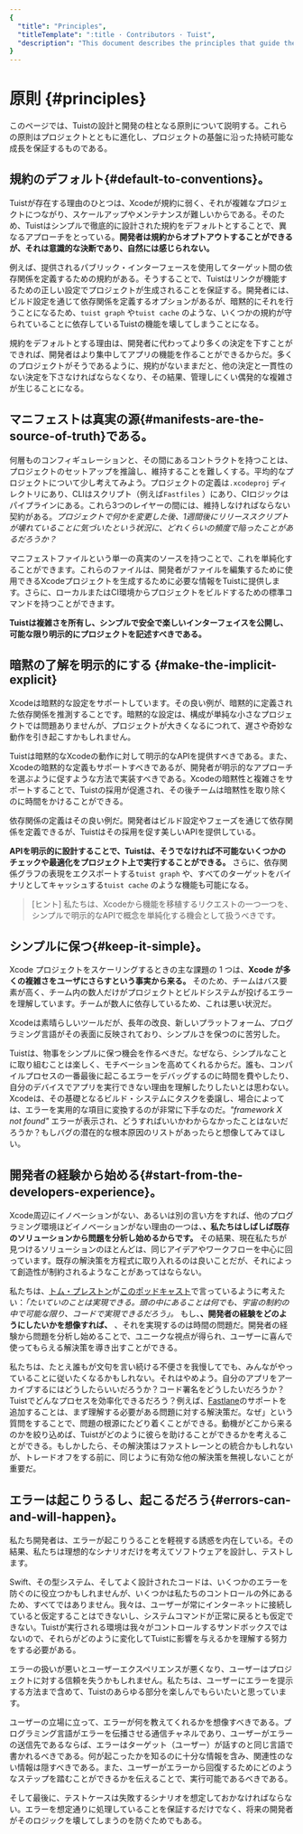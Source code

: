 ```yaml
---
{
  "title": "Principles",
  "titleTemplate": ":title · Contributors · Tuist",
  "description": "This document describes the principles that guide the development of Tuist."
}
---
```

# 原則 {#principles}

このページでは、Tuistの設計と開発の柱となる原則について説明する。これらの原則はプロジェクトとともに進化し、プロジェクトの基盤に沿った持続可能な成長を保証するものである。

## 規約のデフォルト{#default-to-conventions}。

Tuistが存在する理由のひとつは、Xcodeが規約に弱く、それが複雑なプロジェクトにつながり、スケールアップやメンテナンスが難しいからである。そのため、Tuistはシンプルで徹底的に設計された規約をデフォルトとすることで、異なるアプローチをとっている。**開発者は規約からオプトアウトすることができるが、それは意識的な決断であり、自然には感じられない。**

例えば、提供されるパブリック・インターフェースを使用してターゲット間の依存関係を定義するための規約がある。そうすることで、Tuistはリンクが機能するための正しい設定でプロジェクトが生成されることを保証する。開発者には、ビルド設定を通じて依存関係を定義するオプションがあるが、暗黙的にそれを行うことになるため、`tuist
graph` や`tuist cache` のような、いくつかの規約が守られていることに依存しているTuistの機能を壊してしまうことになる。

規約をデフォルトとする理由は、開発者に代わってより多くの決定を下すことができれば、開発者はより集中してアプリの機能を作ることができるからだ。多くのプロジェクトがそうであるように、規約がないままだと、他の決定と一貫性のない決定を下さなければならなくなり、その結果、管理しにくい偶発的な複雑さが生じることになる。

## マニフェストは真実の源{#manifests-are-the-source-of-truth}である。

何層ものコンフィギュレーションと、その間にあるコントラクトを持つことは、プロジェクトのセットアップを推論し、維持することを難しくする。平均的なプロジェクトについて少し考えてみよう。プロジェクトの定義は`.xcodeproj`
ディレクトリにあり、CLIはスクリプト（例えば`Fastfiles`
）にあり、CIロジックはパイプラインにある。これら3つのレイヤーの間には、維持しなければならない契約がある。*プロジェクトで何かを変更した後、1週間後にリリーススクリプトが壊れていることに気づいたという状況に、どれくらいの頻度で陥ったことがあるだろうか？*

マニフェストファイルという単一の真実のソースを持つことで、これを単純化することができます。これらのファイルは、開発者がファイルを編集するために使用できるXcodeプロジェクトを生成するために必要な情報をTuistに提供します。さらに、ローカルまたはCI環境からプロジェクトをビルドするための標準コマンドを持つことができます。

**Tuistは複雑さを所有し、シンプルで安全で楽しいインターフェイスを公開し、可能な限り明示的にプロジェクトを記述すべきである。**

## 暗黙の了解を明示的にする {#make-the-implicit-explicit}

Xcodeは暗黙的な設定をサポートしています。その良い例が、暗黙的に定義された依存関係を推測することです。暗黙的な設定は、構成が単純な小さなプロジェクトでは問題ありませんが、プロジェクトが大きくなるにつれて、遅さや奇妙な動作を引き起こすかもしれません。

Tuistは暗黙的なXcodeの動作に対して明示的なAPIを提供すべきである。また、Xcodeの暗黙的な定義もサポートすべきであるが、開発者が明示的なアプローチを選ぶように促すような方法で実装すべきである。Xcodeの暗黙性と複雑さをサポートすることで、Tuistの採用が促進され、その後チームは暗黙性を取り除くのに時間をかけることができる。

依存関係の定義はその良い例だ。開発者はビルド設定やフェーズを通じて依存関係を定義できるが、Tuistはその採用を促す美しいAPIを提供している。

**APIを明示的に設計することで、Tuistは、そうでなければ不可能ないくつかのチェックや最適化をプロジェクト上で実行することができる。**
さらに、依存関係グラフの表現をエクスポートする`tuist graph` や、すべてのターゲットをバイナリとしてキャッシュする`tuist cache`
のような機能も可能になる。

> [ヒント] 私たちは、Xcodeから機能を移植するリクエストの一つ一つを、シンプルで明示的なAPIで概念を単純化する機会として扱うべきです。

## シンプルに保つ{#keep-it-simple}。

Xcode プロジェクトをスケーリングするときの主な課題の 1 つは、**Xcode が多くの複雑さをユーザにさらすという事実から来る。**
そのため、チームはバス要素が高く、チーム内の数人だけがプロジェクトとビルドシステムが投げるエラーを理解しています。チームが数人に依存しているため、これは悪い状況だ。

Xcodeは素晴らしいツールだが、長年の改良、新しいプラットフォーム、プログラミング言語がその表面に反映されており、シンプルさを保つのに苦労した。

Tuistは、物事をシンプルに保つ機会を作るべきだ。なぜなら、シンプルなことに取り組むことは楽しく、モチベーションを高めてくれるからだ。誰も、コンパイルプロセスの一番最後に起こるエラーをデバッグするのに時間を費やしたり、自分のデバイスでアプリを実行できない理由を理解したりしたいとは思わない。Xcodeは、その基礎となるビルド・システムにタスクを委譲し、場合によっては、エラーを実用的な項目に変換するのが非常に下手なのだ。*"framework
X not found"*
エラーが表示され、どうすればいいかわからなかったことはないだろうか？もしバグの潜在的な根本原因のリストがあったらと想像してみてほしい。

## 開発者の経験から始める{#start-from-the-developers-experience}。

Xcode周辺にイノベーションがない、あるいは別の言い方をすれば、他のプログラミング環境ほどイノベーションがない理由の一つは、**、私たちはしばしば既存のソリューションから問題を分析し始めるからです。**
その結果、現在私たちが見つけるソリューションのほとんどは、同じアイデアやワークフローを中心に回っています。既存の解決策を方程式に取り入れるのは良いことだが、それによって創造性が制約されるようなことがあってはならない。

私たちは、[トム・プレストン](https://tom.preston-werner.com/)が[このポッドキャスト](https://tom.preston-werner.com/)で言っているように考えたい：*「たいていのことは実現できる。頭の中にあることは何でも、宇宙の制約の中で可能な限り、コードで実現できるだろう」。*
もし、**、開発者の経験をどのようにしたいかを想像すれば、**
、それを実現するのは時間の問題だ。開発者の経験から問題を分析し始めることで、ユニークな視点が得られ、ユーザーに喜んで使ってもらえる解決策を導き出すことができる。

私たちは、たとえ誰もが文句を言い続ける不便さを我慢してでも、みんながやっていることに従いたくなるかもしれない。それはやめよう。自分のアプリをアーカイブするにはどうしたらいいだろうか？コード署名をどうしたいだろうか？Tuistでどんなプロセスを効率化できるだろう？例えば、[Fastlane](https://fastlane.tools/)のサポートを追加することは、まず理解する必要がある問題に対する解決策だ。なぜ」という質問をすることで、問題の根源にたどり着くことができる。動機がどこから来るのかを絞り込めば、Tuistがどのように彼らを助けることができるかを考えることができる。もしかしたら、その解決策はファストレーンとの統合かもしれないが、トレードオフをする前に、同じように有効な他の解決策を無視しないことが重要だ。

## エラーは起こりうるし、起こるだろう{#errors-can-and-will-happen}。

私たち開発者は、エラーが起こりうることを軽視する誘惑を内在している。その結果、私たちは理想的なシナリオだけを考えてソフトウェアを設計し、テストします。

Swift、その型システム、そしてよく設計されたコードは、いくつかのエラーを防ぐのに役立つかもしれませんが、いくつかは私たちのコントロールの外にあるため、すべてではありません。我々は、ユーザーが常にインターネットに接続していると仮定することはできないし、システムコマンドが正常に戻るとも仮定できない。Tuistが実行される環境は我々がコントロールするサンドボックスではないので、それらがどのように変化してTuistに影響を与えるかを理解する努力をする必要がある。

エラーの扱いが悪いとユーザーエクスペリエンスが悪くなり、ユーザーはプロジェクトに対する信頼を失うかもしれません。私たちは、ユーザーにエラーを提示する方法まで含めて、Tuistのあらゆる部分を楽しんでもらいたいと思っています。

ユーザーの立場に立って、エラーが何を教えてくれるかを想像すべきである。プログラミング言語がエラーを伝播させる通信チャネルであり、ユーザーがエラーの送信先であるならば、エラーはターゲット（ユーザー）が話すのと同じ言語で書かれるべきである。何が起こったかを知るのに十分な情報を含み、関連性のない情報は隠すべきである。また、ユーザーがエラーから回復するためにどのようなステップを踏むことができるかを伝えることで、実行可能であるべきである。

そして最後に、テストケースは失敗するシナリオを想定しておかなければならない。エラーを想定通りに処理していることを保証するだけでなく、将来の開発者がそのロジックを壊してしまうのを防ぐためでもある。
